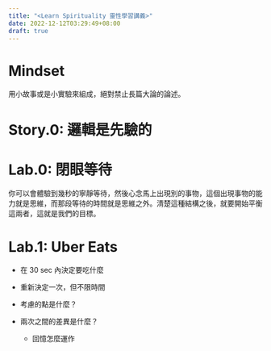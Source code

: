 ```yaml
---
title: "<Learn Spirituality 靈性學習講義>"
date: 2022-12-12T03:29:49+08:00
draft: true
---
```

# Mindset
用小故事或是小實驗來組成，絕對禁止長篇大論的論述。

# Story.0: 邏輯是先驗的


# Lab.0: 閉眼等待
你可以會體驗到幾秒的寧靜等待，然後心念馬上出現別的事物，這個出現事物的能力就是思維，而那段等待的時間就是思維之外。清楚這種結構之後，就要開始平衡這兩者，這就是我們的目標。


# Lab.1: Uber Eats
* 在 30 sec 內決定要吃什麼

* 重新決定一次，但不限時間

* 考慮的點是什麼？
* 兩次之間的差異是什麼？
    * 回憶怎麼運作







